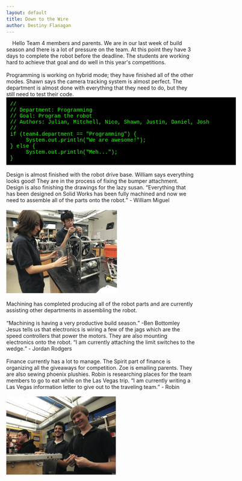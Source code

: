 ```yaml
---
layout: default
title: Down to the Wire
author: Destiny Flanagan
---
```

<html>
	&nbsp;&nbsp;&nbsp;&nbsp;Hello Team 4 members and parents. We are in our last week of build season and there is a lot of pressure on the team. At this point they have 3 days to complete the robot before the deadline. The students are working hard to achieve that goal and do well in this year&apos;s competitions.<br /><br />
	Programming is working on hybrid mode; they have finished all of the other modes. Shawn says the camera tracking system is almost perfect. The department is almost done with everything that they need to do, but they still need to test their code.<br /><div style="width:590px;padding:10px;background-color:black;color:#28FE14;font-family:Courier,serif">
//<br />
// Department: Programming<br />
// Goal: Program the robot<br />
// Authors: Julian, Mitchell, Nico, Shawn, Justin, Daniel, Josh<br />
//<br />
if (team4.department == &quot;Programming&quot;) {<br />
&nbsp;&nbsp;&nbsp;&nbsp;&nbsp;System.out.println(&quot;We are awesome!&quot;);<br />
} else {<br />
&nbsp;&nbsp;&nbsp;&nbsp;&nbsp;System.out.println(&quot;Meh...&quot;);<br />
}
</div><br />
	Design is almost finished with the robot drive base. William says everything looks good! They are in the process of fixing the bumper attachment. Design is also finishing the drawings for the lazy susan. <q>Everything that has been designed on Solid Works has been fully machined and now we need to assemble all of the parts onto the robot.</q>&nbsp;&#45;&nbsp;William Miguel<br /><br /><img src="images/rozie.png" widht="auto" height="auto" Title="Shooter" alt="Rozie and Jesus" /><br /> <br />
	Machining has completed producing all of the robot parts and are currently assisting other departments in assembling the robot.<br /><br />
	<q>Machining is having a very productive build season.</q> -Ben Bottomley Jesus tells us that electronics is wiring a few of the jags which are the speed controllers that power the motors. They are also mounting electronics onto the robot. <q>I am currently attaching the limit switches to the wedge.</q>&nbsp;&#45;&nbsp;Jordan Rodgers<br /><br />
	Finance currently has a lot to manage. The Spirit part of finance is organizing all the giveaways for competition.  Zoe is emailing parents. They are also sewing phoenix plushies. Robin is researching places for the team members to go to eat while on the Las Vegas trip. <q>I am currently writing a Las Vegas information letter to give out to the traveling team.</q>&nbsp;&#45;&nbsp;Robin<br /><br /><img src="images/jackson.png" widht="auto" height="auto" Title="Ben and Jackson" alt="Ben and Jackson" /><br /><br />

</html>
